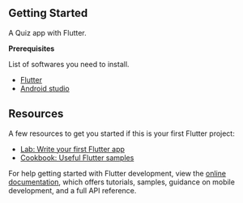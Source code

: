  ## Getting Started
A Quiz app with Flutter.

 **Prerequisites**

 List of softwares you need to install.
 
 * [Flutter](http://flutter.dev/)
 * [Android studio](https://developer.android.com/studio)

## Resources

A few resources to get you started if this is your first Flutter project:

- [Lab: Write your first Flutter app](https://docs.flutter.dev/get-started/codelab)
- [Cookbook: Useful Flutter samples](https://docs.flutter.dev/cookbook)

For help getting started with Flutter development, view the
[online documentation](https://docs.flutter.dev/), which offers tutorials,
samples, guidance on mobile development, and a full API reference.

